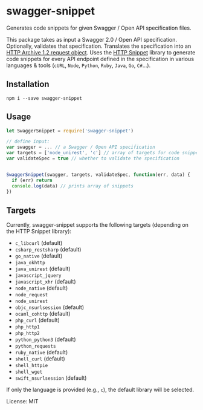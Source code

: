# swagger-snippet
Generates code snippets for given Swagger / Open API specification files.

This package takes as input a Swagger 2.0 / Open API specification. Optionally, validates that specification. Translates the specification into an [HTTP Archive 1.2 request object](http://www.softwareishard.com/blog/har-12-spec/#request). Uses the [HTTP Snippet](https://github.com/Mashape/httpsnippet) library to generate code snippets for every API endpoint defined in the specification in various languages & tools (`cURL`, `Node`, `Python`, `Ruby`, `Java`, `Go`, `C#`...).

## Installation

    npm i --save swagger-snippet


## Usage

```javascript
let SwaggerSnippet = require('swagger-snippet')

// define input:
var swagger = ... // a Swagger / Open API specification
var targets = ['node_unirest', 'c'] // array of targets for code snippets. See list below...
var validateSpec = true // whether to validate the specification


SwaggerSnippet(swagger, targets, validateSpec, function(err, data) {
  if (err) return
  console.log(data) // prints array of snippets
})
```

## Targets
Currently, swagger-snippet supports the following targets (depending on the HTTP Snippet library):

* `c_libcurl` (default)
* `csharp_restsharp` (default)
* `go_native` (default)
* `java_okhttp`
* `java_unirest` (default)
* `javascript_jquery`
* `javascript_xhr` (default)
* `node_native` (default)
* `node_request`
* `node_unirest`
* `objc_nsurlsession` (default)
* `ocaml_cohttp` (default)
* `php_curl` (default)
* `php_http1`
* `php_http2`
* `python_python3` (default)
* `python_requests`
* `ruby_native` (default)
* `shell_curl` (default)
* `shell_httpie`
* `shell_wget`
* `swift_nsurlsession` (default)

If only the language is provided (e.g., `c`), the default library will be selected.


License: MIT
